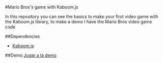 #Mario Bros's game with Kaboom.js

In this repository you can see the basics to make your first video game with the Kaboom.js library, to make a demo I have the Mario Bros video game code

##Dependencies
+ [Kaboom.js](https://kaboomjs.com/)

##Demo
[Jugar a la demo](https://fuenrob.github.io/mariobros/)
